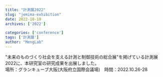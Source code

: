 ```yaml
---
title: "計測展2022"
slug: "jemima-exhibition"
date: 2022-10-19
archives: ['2022']

categories: ['conference']
tags: ['計測展']
author: "MengLab"
---
```

"未来のものづくり社会を支える計測と制御技術の総合展"を掲げている計測展2022に、本研究室の研究成果を出展しました。  
場所：グランキューブ大阪(大阪府立国際会議場)　時間：2022.10.26-28
